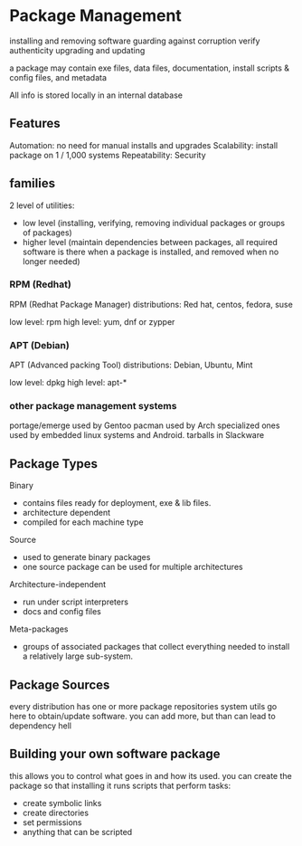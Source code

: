 # Package Management

installing and removing software
guarding against corruption
verify authenticity
upgrading and updating

a package may contain exe files, data files, documentation, install scripts & config files, and metadata

All info is stored locally in an internal database

## Features

Automation: no need for manual installs and upgrades
Scalability: install package on 1 / 1,000 systems
Repeatability:
Security

## families

2 level of utilities:

* low level (installing, verifying, removing individual packages or groups of packages)
* higher level (maintain dependencies between packages, all required software is there when a package is installed, and removed when no longer needed)

### RPM (Redhat)

RPM (Redhat Package Manager)
distributions: Red hat, centos, fedora, suse

low level:  rpm
high level: yum, dnf or zypper

### APT (Debian)

APT (Advanced packing Tool)
distributions: Debian, Ubuntu, Mint

low level:  dpkg
high level: apt-*

### other package management systems

portage/emerge used by Gentoo
pacman used by Arch
specialized ones used by embedded linux systems and Android.
tarballs in Slackware

## Package Types

Binary

* contains files ready for deployment, exe & lib files.
* architecture dependent
* compiled for each machine type

Source

* used to generate binary packages
* one source package can be used for multiple architectures

Architecture-independent

* run under script interpreters
* docs and config files

Meta-packages

* groups of associated packages that collect everything needed to install a relatively large sub-system.

## Package Sources

every distribution has one or more package repositories
system utils go here to obtain/update software.
you can add more, but than can lead to dependency hell

## Building your own software package

this allows you to control what goes in and how its used.
you can create the package so that installing it runs scripts that perform tasks:

* create symbolic links
* create directories
* set permissions
* anything that can be scripted